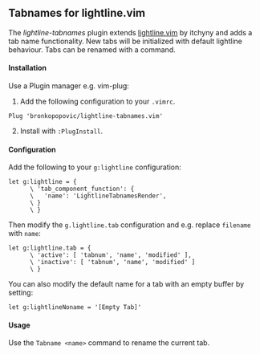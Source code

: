 ## Tabnames for lightline.vim

The *lightline-tabnames* plugin extends [lightline.vim](https://github.com/itchyny/lightline.vim)
by itchyny and adds a tab name functionality. New tabs will be initialized with default lightline
behaviour. Tabs can be renamed with a command.

#### Installation

Use a Plugin manager e.g. vim-plug:

1. Add the following configuration to your `.vimrc`.

```vim
Plug 'bronkopopovic/lightline-tabnames.vim'
```

2. Install with `:PlugInstall`.

#### Configuration

Add the following to your `g:lightline` configuration:

```vim
let g:lightline = {
      \ 'tab_component_function': {
      \   'name': 'LightlineTabnamesRender',
      \ }
      \ }
```

Then modify the `g.lightline.tab` configuration and e.g. replace `filename`
with `name`:

```vim
let g:lightline.tab = {
      \ 'active': [ 'tabnum', 'name', 'modified' ],
      \ 'inactive': [ 'tabnum', 'name', 'modified' ]
      \ }
```

You can also modify the default name for a tab with an empty buffer by setting:

```vim
let g:lightlineNoname = '[Empty Tab]'
```

#### Usage

Use the `Tabname <name>` command to rename the current tab.
